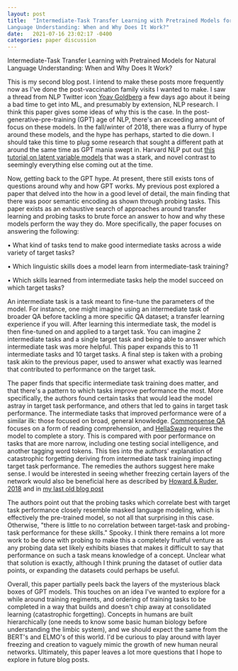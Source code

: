 ```yaml
---
layout: post
title:  "Intermediate-Task Transfer Learning with Pretrained Models for Natural
Language Understanding: When and Why Does It Work?"
date:   2021-07-16 23:02:17 -0400
categories: paper discussion
---
```


Intermediate-Task Transfer Learning with Pretrained Models for Natural Language Understanding: When and Why Does It Work?

This is my second blog post. I intend to make these posts more frequently now as I've done the post-vaccination family visits I wanted to make.
I saw a thread from NLP Twitter icon [Yoav Goldberg](https://twitter.com/yoavgo) a few days ago about it being a bad time to get into ML, and presumably by extension, NLP research. I think this paper gives some ideas of why this is the case.
In the post-generative-pre-training (GPT) age of NLP, there's an exceeding amount of focus on these models. In the fall/winter of 2018, there was a flurry of hype around these models, and the hype has perhaps, started to die down.
I should take this time to plug some research that sought a different path at around the same time as GPT mania swept in. Harvard NLP put out [this tutorial on latent variable models](https://arxiv.org/pdf/1812.06834.pdf) that was a stark, and novel contrast to seemingly everything else coming out at the time. 

Now, getting back to the GPT hype. At present, there still exists tons of questions around why and how GPT works. My previous post explored a paper that delved into the how in a good level of detail, the main finding that there was poor semantic encoding as shown through probing tasks.
This paper exists as an exhaustive search of approaches around transfer learning and probing tasks to brute force an answer to how and why these models perform the way they do.
More specifically, the paper focuses on answering the following:

• What kind of tasks tend to make good intermediate tasks across a wide variety of target
tasks?

• Which linguistic skills does a model learn
from intermediate-task training?

• Which skills learned from intermediate tasks
help the model succeed on which target tasks?

An intermediate task is a task meant to fine-tune the parameters of the model. For instance, one might imagine using an intermediate task of broader QA before tackling a more specific QA dataset; a transfer learning experience if you will.
After learning this intermediate task, the model is then fine-tuned on and applied to a target task. You can imagine 2 intermediate tasks and a single target task and being able to answer which intermediate task was more helpful. This paper expands this to 11 intermediate tasks and 10 target tasks.
A final step is taken with a probing task akin to the previous paper, used to answer what exactly was learned that contributed to performance on the target task.

The paper finds that specific intermediate task training does matter, and that there's a pattern to which tasks improve performance the most.
More specifically, the authors found certain tasks that would lead the model astray in target task performance, and others that led to gains in target task performance. 
The intermediate tasks that improved performance were of a similar ilk: those focused on broad, general knowledge. [Commonsense QA](https://aclanthology.org/D19-1243/) focuses on a form of reading comprehension, and [HellaSwag](https://aclanthology.org/P19-1472/) requires the model to complete a story. 
This is compared with poor performance on tasks that are more narrow, including one testing social intelligence, and another tagging word tokens. 
This ties into the authors' explanation of catastrophic forgetting deriving from intermediate task training impacting target task performance. The remedies the authors suggest here make sense. I would be interested in seeing whether freezing certain layers of the network would also be beneficial here as described by [Howard & Ruder, 2018](https://arxiv.org/pdf/1801.06146.pdf) and in [my last old blog post](https://dandeeplearningblog.wordpress.com/2019/01/13/1-13-19-an-update-on-fine-tuned-language-models-and-nlps-imagenet-moment/)

The authors point out that the probing tasks which correlate best with target task performance closely resemble masked language modeling, which is effectively the pre-trained model, so not all that surprising in this case. Otherwise, "there is little to no correlation between target-task and probing-task performance for these skills." Spooky.
I think there remains a lot more work to be done with probing to make this a completely fruitful venture as any probing data set likely exhibits biases that makes it difficult to say that performance on such a task means knowledge of a concept. Unclear what that solution is exactly, although I think pruning the dataset of outlier data points, or expanding the datasets could perhaps be useful.

Overall, this paper partially peels back the layers of the mysterious black boxes of GPT models. This touches on an idea I've wanted to explore for a while around training regiments, and ordering of training tasks to be completed in a way that builds and doesn't chip away at consolidated learning (catastrophic forgetting).
Concepts in humans are built hierarchically (one needs to know some basic human biology before understanding the limbic system), and we should expect the same from the BERT's and ELMO's of this world. I'd be curious to play around with layer freezing and creation to vaguely mimic the growth of new human neural networks. 
Ultimately, this paper leaves a lot more questions that I hope to explore in future blog posts. 
